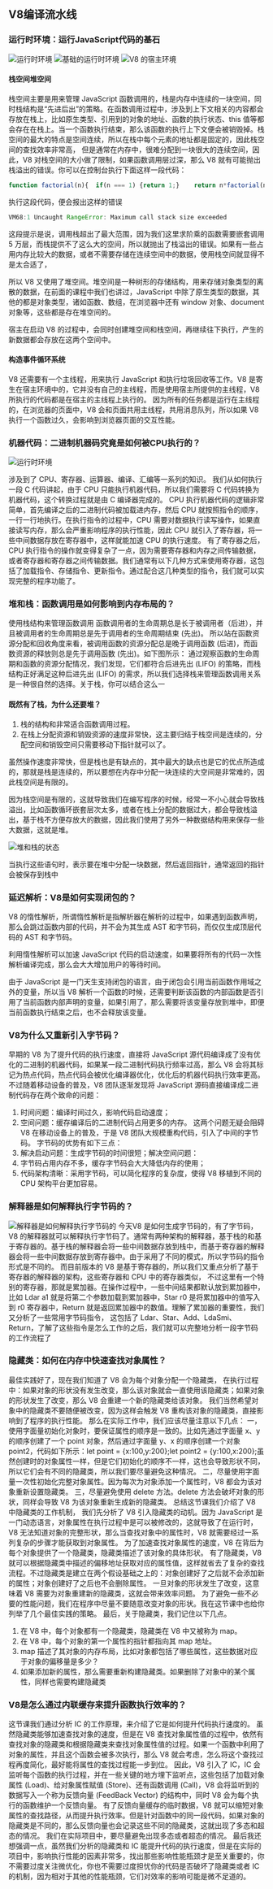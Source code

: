 <!--
 * @Author: zhangyu
 * @Email: zhangdulin@outlook.com
 * @Date: 2022-09-21 18:51:48
 * @LastEditors: zhangyu
 * @LastEditTime: 2022-11-01 19:57:57
 * @Description: 
-->

## V8编译流水线 

### 运行时环境：运行JavaScript代码的基石

![运行时环境](../img/9ad5d32bce98aad219c9f73513ac6349.jpg "运行时环境")
![基础的运行时环境](../img/90228d5cc0afbaaa4cca3fbdb13492431.jpg "基础的运行时环境")
![V8 的宿主环境](../img/e541d8611b725001509bfcd6797f492f.jpg "V8 的宿主环境")

#### 栈空间堆空间
栈空间主要是用来管理 JavaScript 函数调用的，栈是内存中连续的一块空间，同时栈结构是“先进后出”的策略。在函数调用过程中，涉及到上下文相关的内容都会存放在栈上，比如原生类型、引用到的对象的地址、函数的执行状态、this 值等都会存在在栈上。当一个函数执行结束，那么该函数的执行上下文便会被销毁掉。栈空间的最大的特点是空间连续，所以在栈中每个元素的地址都是固定的，因此栈空间的查找效率非常高，
但是通常在内存中，很难分配到一块很大的连续空间，因此，V8 对栈空间的大小做了限制，如果函数调用层过深，那么 V8 就有可能抛出栈溢出的错误。你可以在控制台执行下面这样一段代码：
```js
function factorial(n){  if(n === 1) {return 1;}    return n*factorial(n-1);}console.log(factorial(50000))
```
执行这段代码，便会报出这样的错误
```js
VM68:1 Uncaught RangeError: Maximum call stack size exceeded
```
这段提示是说，调用栈超出了最大范围，因为我们这里求阶乘的函数需要嵌套调用 5 万层，而栈提供不了这么大的空间，所以就抛出了栈溢出的错误。如果有一些占用内存比较大的数据，或者不需要存储在连续空间中的数据，使用栈空间就显得不是太合适了，

所以 V8 又使用了堆空间。堆空间是一种树形的存储结构，用来存储对象类型的离散的数据，在前面的课程中我们也讲过，JavaScript 中除了原生类型的数据，其他的都是对象类型，诸如函数、数组，在浏览器中还有 window 对象、document 对象等，这些都是存在堆空间的。

宿主在启动 V8 的过程中，会同时创建堆空间和栈空间，再继续往下执行，产生的新数据都会存放在这两个空间中。
#### 构造事件循环系统
 V8 还需要有一个主线程，用来执行 JavaScript 和执行垃圾回收等工作。V8 是寄生在宿主环境中的，它并没有自己的主线程，而是使用宿主所提供的主线程，V8 所执行的代码都是在宿主的主线程上执行的。
 因为所有的任务都是运行在主线程的，在浏览器的页面中，V8 会和页面共用主线程，共用消息队列，所以如果 V8 执行一个函数过久，会影响到浏览器页面的交互性能。

### 机器代码：二进制机器码究竟是如何被CPU执行的？
![运行时环境](../img/a20dec9ec8a84c8519dd1c4a18c2dda2.jpg "运行时环境")

涉及到了 CPU、寄存器、运算器、编译、汇编等一系列的知识。
我们从如何执行一段 C 代码讲起，由于 CPU 只能执行机器代码，所以我们需要将 C 代码转换为机器代码，这个转换过程就是由 C 编译器完成的。
CPU 执行机器代码的逻辑非常简单，首先编译之后的二进制代码被加载进内存，然后 CPU 就按照指令的顺序，一行一行地执行。在执行指令的过程中，CPU 需要对数据执行读写操作，如果直接读写内存，那么会严重影响程序的执行性能，因此 CPU 就引入了寄存器，将一些中间数据存放在寄存器中，这样就能加速 CPU 的执行速度。
有了寄存器之后，CPU 执行指令的操作就变得复杂了一点，因为需要寄存器和内存之间传输数据，或者寄存器和寄存器之间传输数据。我们通常有以下几种方式来使用寄存器，这包括了加载指令、存储指令、更新指令。通过配合这几种类型的指令，我们就可以实现完整的程序功能了。

### 堆和栈：函数调用是如何影响到内存布局的？
使用栈结构来管理函数调用
函数调用者的生命周期总是长于被调用者（后进），并且被调用者的生命周期总是先于调用者的生命周期结束 (先出)。
所以站在函数资源分配和回收角度来看，被调用函数的资源分配总是晚于调用函数 (后进)，而函数资源的释放则总是先于调用函数 (先出)。如下图所示：
通过观察函数的生命周期和函数的资源分配情况，我们发现，它们都符合后进先出 (LIFO) 的策略，而栈结构正好满足这种后进先出 (LIFO) 的需求，所以我们选择栈来管理函数调用关系是一种很自然的选择。关于栈，你可以结合这么一
#### 既然有了栈，为什么还要堆？
1. 栈的结构和非常适合函数调用过程。
2. 在栈上分配资源和销毁资源的速度非常快，这主要归结于栈空间是连续的，分配空间和销毁空间只需要移动下指针就可以了。

虽然操作速度非常快，但是栈也是有缺点的，其中最大的缺点也是它的优点所造成的，那就是栈是连续的，所以要想在内存中分配一块连续的大空间是非常难的，因此栈空间是有限的。

因为栈空间是有限的，这就导致我们在编写程序的时候，经常一不小心就会导致栈溢出，比如函数循环嵌套层次太多，或者在栈上分配的数据过大，都会导致栈溢出，基于栈不方便存放大的数据，因此我们使用了另外一种数据结构用来保存一些大数据，这就是堆。

![堆和栈的状态](../img/139edffd0fb7e2b58f0e03c7d1240755.jpg "堆和栈的状态")

当执行这些语句时，表示要在堆中分配一块数据，然后返回指针，通常返回的指针会被保存到栈中

### 延迟解析：V8是如何实现闭包的？
V8 的惰性解析，所谓惰性解析是指解析器在解析的过程中，如果遇到函数声明，那么会跳过函数内部的代码，并不会为其生成 AST 和字节码，而仅仅生成顶层代码的 AST 和字节码。

利用惰性解析可以加速 JavaScript 代码的启动速度，如果要将所有的代码一次性解析编译完成，那么会大大增加用户的等待时间。

由于 JavaScript 是一门天生支持闭包的语言，由于闭包会引用当前函数作用域之外的变量，所以当 V8 解析一个函数的时候，还需要判断该函数的内部函数是否引用了当前函数内部声明的变量，如果引用了，那么需要将该变量存放到堆中，即便当前函数执行结束之后，也不会释放该变量。

### V8为什么又重新引入字节码？
早期的 V8 为了提升代码的执行速度，直接将 JavaScript 源代码编译成了没有优化的二进制的机器代码，如果某一段二进制代码执行频率过高，那么 V8 会将其标记为热点代码，热点代码会被优化编译器优化，优化后的机器代码执行效率更高。
不过随着移动设备的普及，V8 团队逐渐发现将 JavaScript 源码直接编译成二进制代码存在两个致命的问题：
1. 时间问题：编译时间过久，影响代码启动速度；
2. 空间问题：缓存编译后的二进制代码占用更多的内存。
这两个问题无疑会阻碍 V8 在移动设备上的普及，于是 V8 团队大规模重构代码，引入了中间的字节码。
字节码的优势有如下三点：
1. 解决启动问题：生成字节码的时间很短；解决空间问题：
2. 字节码占用内存不多，缓存字节码会大大降低内存的使用；
3. 代码架构清晰：采用字节码，可以简化程序的复杂度，使得 V8 移植到不同的 CPU 架构平台更加容易。

### 解释器是如何解释执行字节码的？
![解释器是如何解释执行字节码的](../img/e4735f5bb848120b5fd931acae5eb101.jpg "解释器是如何解释执行字节码的")
今天V8 是如何生成字节码的，有了字节码，V8 的解释器就可以解释执行字节码了。通常有两种架构的解释器，基于栈的和基于寄存器的。基于栈的解释器会将一些中间数据存放到栈中，而基于寄存器的解释器会将一些中间数据存放到寄存器中。由于采用了不同的模式，所以字节码的指令形式是不同的。
而目前版本的 V8 是基于寄存器的，所以我们又重点分析了基于寄存器的解释器的架构，这些寄存器和 CPU 中的寄存器类似，
不过这里有一个特别的寄存器，那就是累加器。在操作过程中，一些中间结果都默认放到累加器中，比如 Ldar a1 就是将第二个参数加载到累加器中，Star r0 是将累加器中的值写入到 r0 寄存器中，Return 就是返回累加器中的数值。理解了累加器的重要性，我们又分析了一些常用字节码指令，
这包括了 Ldar、Star、Add、LdaSmi、Return，了解了这些指令是怎么工作的之后，我们就可以完整地分析一段字节码的工作流程了

### 隐藏类：如何在内存中快速查找对象属性？
最佳实践好了，现在我们知道了 V8 会为每个对象分配一个隐藏类，
在执行过程中：如果对象的形状没有发生改变，那么该对象就会一直使用该隐藏类；如果对象的形状发生了改变，那么 V8 会重建一个新的隐藏类给该对象。
我们当然希望对象中的隐藏类不要随便被改变，因为这样会触发 V8 重构该对象的隐藏类，直接影响到了程序的执行性能。
那么在实际工作中，我们应该尽量注意以下几点：
一，使用字面量初始化对象时，要保证属性的顺序是一致的。比如先通过字面量 x、y 的顺序创建了一个 point 对象，然后通过字面量 y、x 的顺序创建一个对象 point2，代码如下所示：let point = {x:100,y:200};let point2 = {y:100,x:200};虽然创建时的对象属性一样，但是它们初始化的顺序不一样，这也会导致形状不同，所以它们会有不同的隐藏类，所以我们要尽量避免这种情况。
二，尽量使用字面量一次性初始化完整对象属性。因为每次为对象添加一个属性时，V8 都会为该对象重新设置隐藏类。
三，尽量避免使用 delete 方法。delete 方法会破坏对象的形状，同样会导致 V8 为该对象重新生成新的隐藏类。
总结这节课我们介绍了 V8 中隐藏类的工作机制，
我们先分析了 V8 引入隐藏类的动机。因为 JavaScript 是一门动态语言，对象属性在执行过程中是可以被修改的，这就导致了在运行时，V8 无法知道对象的完整形状，那么当查找对象中的属性时，V8 就需要经过一系列复杂的步骤才能获取到对象属性。
为了加速查找对象属性的速度，V8 在背后为每个对象提供了一个隐藏类，隐藏类描述了该对象的具体形状。
有了隐藏类，V8 就可以根据隐藏类中描述的偏移地址获取对应的属性值，这样就省去了复杂的查找流程。不过隐藏类是建立在两个假设基础之上的：对象创建好了之后就不会添加新的属性；对象创建好了之后也不会删除属性。
一旦对象的形状发生了改变，这意味着 V8 需要为对象重建新的隐藏类，这就会带来效率问题。
为了避免一些不必要的性能问题，我们在程序中尽量不要随意改变对象的形状。我在这节课中也给你列举了几个最佳实践的策略。
最后，关于隐藏类，我们记住以下几点。
1. 在 V8 中，每个对象都有一个隐藏类，隐藏类在 V8 中又被称为 map。
2. 在 V8 中，每个对象的第一个属性的指针都指向其 map 地址。
3. map 描述了其对象的内存布局，比如对象都包括了哪些属性，这些数据对应于对象的偏移量是多少？
4. 如果添加新的属性，那么需要重新构建隐藏类。如果删除了对象中的某个属性，同样也需要构建隐藏类

### V8是怎么通过内联缓存来提升函数执行效率的？
这节课我们通过分析 IC 的工作原理，来介绍了它是如何提升代码执行速度的。
虽然隐藏类能够加速查找对象的速度，但是在 V8 查找对象属性值的过程中，依然有查找对象的隐藏类和根据隐藏类来查找对象属性值的过程。如果一个函数中利用了对象的属性，并且这个函数会被多次执行，那么 V8 就会考虑，怎么将这个查找过程再度简化，最好能将属性的查找过程能一步到位。
因此，V8 引入了 IC，IC 会监听每个函数的执行过程，并在一些关键的地方埋下监听点，这些包括了加载对象属性 (Load)、给对象属性赋值 (Store)、还有函数调用 (Call)，V8 会将监听到的数据写入一个称为反馈向量 (FeedBack Vector) 的结构中，同时 V8 会为每个执行的函数维护一个反馈向量。
有了反馈向量缓存的临时数据，V8 就可以缩短对象属性的查找路径，从而提升执行效率。但是针对函数中的同一段代码，如果对象的隐藏类是不同的，那么反馈向量也会记录这些不同的隐藏类，这就出现了多态和超态的情况。
我们在实际项目中，要尽量避免出现多态或者超态的情况。
最后我还想强调一点，虽然我们分析的隐藏类和 IC 能提升代码的执行速度，但是在实际的项目中，影响执行性能的因素非常多，找出那些影响性能瓶颈才是至关重要的，你不需要过度关注微优化，你也不需要过度担忧你的代码是否破坏了隐藏类或者 IC 的机制，因为相对于其他的性能瓶颈，它们对效率的影响可能是微不足道的。

### 
<Gitalk />
